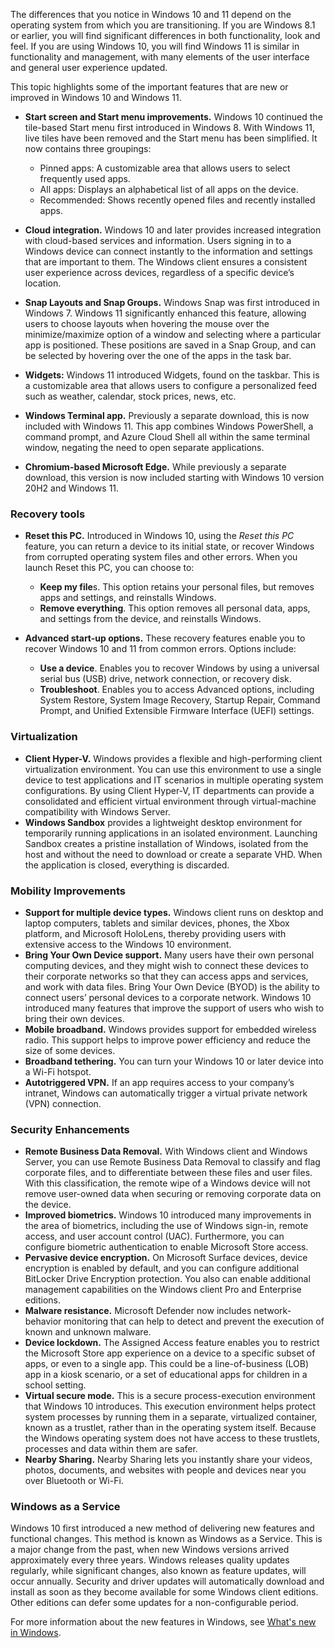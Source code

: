 The differences that you notice in Windows 10 and 11 depend on the operating system from which you are transitioning. If you are Windows 8.1 or earlier, you will find significant differences in both functionality, look and feel. If you are using Windows 10, you will find Windows 11 is similar in functionality and management, with many elements of the user interface and general user experience updated.

This topic highlights some of the important features that are new or improved in Windows 10 and Windows 11.

 -  **Start screen and Start menu improvements.** Windows 10 continued the tile-based Start menu first introduced in Windows 8. With Windows 11, live tiles have been removed and the Start menu has been simplified. It now contains three groupings:
    
     -  Pinned apps: A customizable area that allows users to select frequently used apps.
     -  All apps: Displays an alphabetical list of all apps on the device.
     -  Recommended: Shows recently opened files and recently installed apps.
 -  **Cloud integration.** Windows 10 and later provides increased integration with cloud-based services and information. Users signing in to a Windows device can connect instantly to the information and settings that are important to them. The Windows client ensures a consistent user experience across devices, regardless of a specific device’s location.
 -  **Snap Layouts and Snap Groups.** Windows Snap was first introduced in Windows 7. Windows 11 significantly enhanced this feature, allowing users to choose layouts when hovering the mouse over the minimize/maximize option of a window and selecting where a particular app is positioned. These positions are saved in a Snap Group, and can be selected by hovering over the one of the apps in the task bar.
 -  **Widgets:** Windows 11 introduced Widgets, found on the taskbar. This is a customizable area that allows users to configure a personalized feed such as weather, calendar, stock prices, news, etc.
 -  **Windows Terminal app.** Previously a separate download, this is now included with Windows 11. This app combines Windows PowerShell, a command prompt, and Azure Cloud Shell all within the same terminal window, negating the need to open separate applications.
 -  **Chromium-based Microsoft Edge.** While previously a separate download, this version is now included starting with Windows 10 version 20H2 and Windows 11.

### Recovery tools

 -  **Reset this PC.** Introduced in Windows 10, using the *Reset this PC* feature, you can return a device to its initial state, or recover Windows from corrupted operating system files and other errors. When you launch Reset this PC, you can choose to:
    
     -  **Keep my file**s. This option retains your personal files, but removes apps and settings, and reinstalls Windows.
     -  **Remove everything**. This option removes all personal data, apps, and settings from the device, and reinstalls Windows.
 -  **Advanced start-up options.** These recovery features enable you to recover Windows 10 and 11 from common errors. Options include:
    
     -  **Use a device**. Enables you to recover Windows by using a universal serial bus (USB) drive, network connection, or recovery disk.
     -  **Troubleshoot**. Enables you to access Advanced options, including System Restore, System Image Recovery, Startup Repair, Command Prompt, and Unified Extensible Firmware Interface (UEFI) settings.

### Virtualization

 -  **Client Hyper-V.** Windows provides a flexible and high-performing client virtualization environment. You can use this environment to use a single device to test applications and IT scenarios in multiple operating system configurations. By using Client Hyper-V, IT departments can provide a consolidated and efficient virtual environment through virtual-machine compatibility with Windows Server.
 -  **Windows Sandbox** provides a lightweight desktop environment for temporarily running applications in an isolated environment. Launching Sandbox creates a pristine installation of Windows, isolated from the host and without the need to download or create a separate VHD. When the application is closed, everything is discarded.

### Mobility Improvements

 -  **Support for multiple device types.** Windows client runs on desktop and laptop computers, tablets and similar devices, phones, the Xbox platform, and Microsoft HoloLens, thereby providing users with extensive access to the Windows 10 environment.
 -  **Bring Your Own Device support.** Many users have their own personal computing devices, and they might wish to connect these devices to their corporate networks so that they can access apps and services, and work with data files. Bring Your Own Device (BYOD) is the ability to connect users’ personal devices to a corporate network. Windows 10 introduced many features that improve the support of users who wish to bring their own devices.
 -  **Mobile broadband.** Windows provides support for embedded wireless radio. This support helps to improve power efficiency and reduce the size of some devices.
 -  **Broadband tethering.** You can turn your Windows 10 or later device into a Wi-Fi hotspot.
 -  **Autotriggered VPN.** If an app requires access to your company’s intranet, Windows can automatically trigger a virtual private network (VPN) connection.

### Security Enhancements

 -  **Remote Business Data Removal.** With Windows client and Windows Server, you can use Remote Business Data Removal to classify and flag corporate files, and to differentiate between these files and user files. With this classification, the remote wipe of a Windows device will not remove user-owned data when securing or removing corporate data on the device.
 -  **Improved biometrics.** Windows 10 introduced many improvements in the area of biometrics, including the use of Windows sign-in, remote access, and user account control (UAC). Furthermore, you can configure biometric authentication to enable Microsoft Store access.
 -  **Pervasive device encryption.** On Microsoft Surface devices, device encryption is enabled by default, and you can configure additional BitLocker Drive Encryption protection. You also can enable additional management capabilities on the Windows client Pro and Enterprise editions.
 -  **Malware resistance.** Microsoft Defender now includes network-behavior monitoring that can help to detect and prevent the execution of known and unknown malware.
 -  **Device lockdown.** The Assigned Access feature enables you to restrict the Microsoft Store app experience on a device to a specific subset of apps, or even to a single app. This could be a line-of-business (LOB) app in a kiosk scenario, or a set of educational apps for children in a school setting.
 -  **Virtual secure mode.** This is a secure process-execution environment that Windows 10 introduces. This execution environment helps protect system processes by running them in a separate, virtualized container, known as a trustlet, rather than in the operating system itself. Because the Windows operating system does not have access to these trustlets, processes and data within them are safer.
 -  **Nearby Sharing.** Nearby Sharing lets you instantly share your videos, photos, documents, and websites with people and devices near you over Bluetooth or Wi-Fi.

### Windows as a Service

Windows 10 first introduced a new method of delivering new features and functional changes. This method is known as Windows as a Service. This is a major change from the past, when new Windows versions arrived approximately every three years. Windows releases quality updates regularly, while significant changes, also known as feature updates, will occur annually. Security and driver updates will automatically download and install as soon as they become available for some Windows client editions. Other editions can defer some updates for a non-configurable period.

For more information about the new features in Windows, see [What's new in Windows](http://aka.ms/sfakvk).
